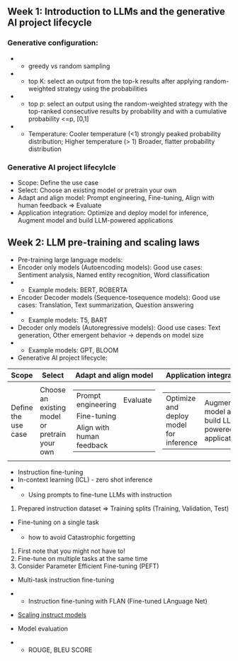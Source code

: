 ## Week 1: Introduction to LLMs and the generative AI project lifecycle
### Generative configuration:
* * greedy vs random sampling
* * top K: select an output from the top-k results after applying random-weighted strategy using the probabilities
* * top p: select an output using the random-weighted strategy with the top-ranked consecutive results by probability and with a cumulative probability <=p, [0,1]
* * Temperature: Cooler temperature (<1) strongly peaked probability distribution; Higher temperature (> 1) Broader, flatter probability distribution
### Generative AI project lifecylcle
* Scope: Define the use case
* Select: Choose an existing model or pretrain your own
* Adapt and align model: Prompt engineering, Fine-tuning, Align with human feedback => Evaluate
* Application integration: Optimize and deploy model for inference, Augment model and build LLM-powered applications
## Week 2: LLM pre-training and scaling laws
* Pre-training large language models:
* Encoder only models (Autoencoding models): Good use cases: Sentiment analysis, Named entity recognition, Word classification
* * Example models: BERT, ROBERTA
* Encoder Decoder models (Sequence-tosequence models): Good use cases: Translation, Text summarization, Question answering
* * Example models: T5, BART
* Decoder only models (Autoregressive models): Good use cases: Text generation, Other emergent behavior -> depends on model size
* * Example models: GPT, BLOOM
* Generative AI project lifecycle:

Scope|Select|Adapt and align model|Application integration
---|---|---|---
Define the use case|Choose an existing model or pretrain your own|<table><tr><td>Prompt engineering</td><td colspan=3 >Evaluate</td></tr><tr><td>Fine-tuning</td></tr><tr><td>Align with human feedback</td></tr></table>|<table><tr><td>Optimize and deploy model for inference</td><td>Augment model and build LLM-powered applications</td></tr></table>

* Instruction fine-tuning
* In-context learning (ICL) - zero shot inference
* * Using prompts to fine-tune LLMs with instruction
1. Prepared instruction dataset => Training splits (Training, Validation, Test)

* Fine-tuning on a single task
* * how to avoid Catastrophic forgetting
1. First note that you might not have to!
2. Fine-tune on multiple tasks at the same time
3. Consider Parameter Efficient Fine-tuning (PEFT)

* Multi-task instruction fine-tuning
* * Instruction fine-tuning with FLAN (Fine-tuned LAnguage Net)

* [Scaling instruct models](https://arxiv.org/abs/2210.11416)

* Model evaluation
* * ROUGE, BLEU SCORE